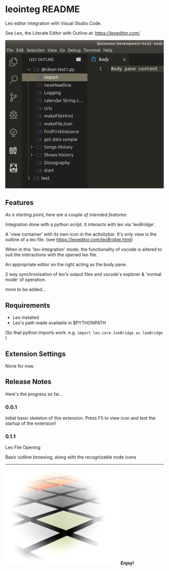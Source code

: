 # leointeg README

Leo editor integration with Visual Studio Code.

See Leo, the Literate Editor with Outline at: https://leoeditor.com/

![Screenshot](resources/screenshot1.png)

## Features

_As a starting point, here are a couple of intended features:_

Integration done with a python script. It interacts with leo via 'leoBridge'.

A 'view container' with its own icon in the activitybar. It's only view is the outline of a leo file. (see https://leoeditor.com/leoBridge.html)

When in this 'leo-integration' mode, the functionality of vscode is altered to suit the interactions with the opened leo file.

An appropriate editor on the right acting as the body pane.

2 way synchronisation of leo's output files and vscode's explorer & 'normal mode' of operation.

more to be added...

## Requirements

- Leo installed
- Leo's path made available in \$PYTHONPATH

(So that python imports work. e.g. `import leo.core.leoBridge as leoBridge` )

## Extension Settings

None for now.

## Release Notes

Here's the progress so far...

### 0.0.1

Initial basic skeleton of this extension. Press F5 to view icon and test the startup of the extension!

### 0.1.1

Leo File Opening

Basic outline browsing, along with the recognizable node icons

---

![Leo Editor](resources/background.jpg)
**Enjoy!**
